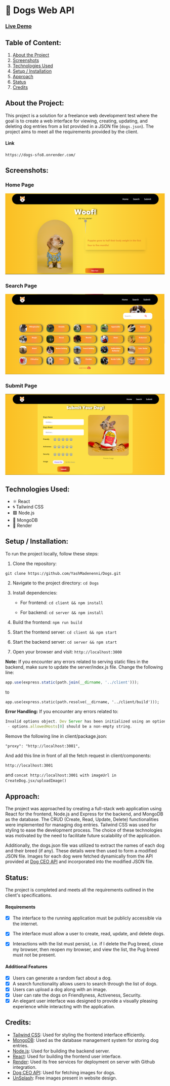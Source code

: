 # 🐶 Dogs Web API

### [Live Demo](https://dogs-sfo8.onrender.com/)

## Table of Content:
1. [About the Project](#about-the-project)
2. [Screenshots](#screenshots)
3. [Technologies Used](#technologies-used)
4. [Setup / Installation](#setup--installation)
5. [Approach](#approach)
6. [Status](#status)
7. [Credits](#credits)

## About the Project:
This project is a solution for a freelance web development test where the goal is to create a web interface for viewing, creating, updating, and deleting dog entries from a list provided in a JSON file (`dogs.json`). The project aims to meet all the requirements provided by the client.

#### Link
`https://dogs-sfo8.onrender.com/`

## Screenshots:

### Home Page
![homepage](https://github.com/YashMadenenni/Dogs/blob/main/home-page.png)

### Search Page
![searchpage](https://github.com/YashMadenenni/Dogs/blob/main/search-page.png)

### Submit Page
![submitpage](https://github.com/YashMadenenni/Dogs/blob/main/submit-page.png)


## Technologies Used:
- ⚛️ React
- 🌀 Tailwind CSS
- 🟩 Node.js
- 🍃 MongoDB
- 🚀 Render

## Setup / Installation:
To run the project locally, follow these steps:
1. Clone the repository: 
```
git clone https://github.com/YashMadenenni/Dogs.git
```
2. Navigate to the project directory: ```cd Dogs```
3. Install dependencies:

   - For frontend: `cd client && npm install`
     
   - For backend: `cd server && npm install`
     
4. Build the frontend: `npm run build`
5. Start the frontend server: `cd client && npm start`
6. Start the backend server: `cd server && npm start`
7. Open your browser and visit: `http://localhost:3000`


**Note:** If you encounter any errors related to serving static files in the backend, make sure to update the server/index.js file. Change the following line:
```javascript
app.use(express.static(path.join(__dirname, '../client')));
```
to
```
app.use(express.static(path.resolve(__dirname, '../client/build')));
```

**Error Handling:**  If you encounter any errors related to:
```javascript
Invalid options object. Dev Server has been initialized using an options object that does not match the API schema.
 - options.allowedHosts[0] should be a non-empty string.
```

Remove the following line in client/package.json:
```
"proxy": "http://localhost:3001",
```
And add this line in front of all the fetch request in client/components:
```
http://localhost:3001
```
and ``concat http://localhost:3001 with imageUrl in CreateDog.jsx/uploadImage()``

## Approach:
The project was approached by creating a full-stack web application using React for the frontend, Node.js and Express for the backend, and MongoDB as the database. The CRUD (Create, Read, Update, Delete) functionalities were implemented for managing dog entries. Tailwind CSS was used for styling to ease the development process. The choice of these technologies was motivated by the need to facilitate future scalability of the application.

Additionally, the dogs.json file was utilized to extract the names of each dog and their breed (if any). These details were then used to form a modified JSON file. Images for each dog were fetched dynamically from the API provided at [Dog CEO API](https://github.com/ElliottLandsborough/dog-ceo-api) and incorporated into the modified JSON file.

## Status:
The project is completed and meets all the requirements outlined in the client's specifications. 

#### Requirements
- [x]  The interface to the running application must be publicly accessible via the internet.
- [x]  The interface must allow a user to create, read, update, and delete dogs.
- [x]  Interactions with the list must persist, i.e. if I delete the Pug breed, close my browser, then reopen my browser, and view the list, the Pug breed must not be present.


#### Additional Features
- [x] Users can generate a random fact about a dog.
- [x] A search functionality allows users to search through the list of dogs.
- [x] Users can upload a dog along with an image.
- [x] User can rate the dogs on Friendlyness, Activeness, Security.
- [x] An elegant user interface was designed to provide a visually pleasing experience while interacting with the application.

## Credits:
- [Tailwind CSS](https://tailwindcss.com/): Used for styling the frontend interface efficiently.
- [MongoDB](https://www.mongodb.com/): Used as the database management system for storing dog entries.
- [Node.js](https://nodejs.org/): Used for building the backend server.
- [React](https://reactjs.org/): Used for building the frontend user interface.
- [Render](https://render.com/): Used its free services for deployment on server with Github integration.
- [Dog CEO API](https://github.com/ElliottLandsborough/dog-ceo-api): Used for fetching images for dogs.
- [UnSplash](https://unsplash.com/): Free images present in website design.
